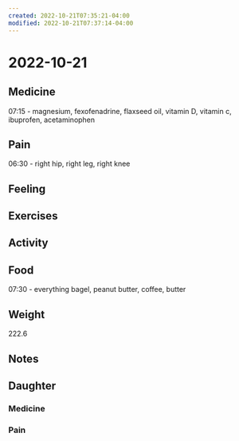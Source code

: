 ```yaml
---
created: 2022-10-21T07:35:21-04:00
modified: 2022-10-21T07:37:14-04:00
---
```


# 2022-10-21

## Medicine

07:15 - magnesium, fexofenadrine, flaxseed oil, vitamin D, vitamin c, ibuprofen, acetaminophen 

## Pain

06:30 - right hip, right leg, right knee

## Feeling


## Exercises


## Activity


## Food

07:30 - everything bagel, peanut butter, coffee, butter 

## Weight

222.6

## Notes

## Daughter


### Medicine


### Pain
